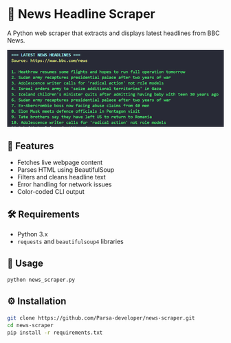# 📰 News Headline Scraper

A Python web scraper that extracts and displays latest headlines from BBC News.

![Scraper Demo](assets/main.PNG)

## 🌟 Features
- Fetches live webpage content
- Parses HTML using BeautifulSoup
- Filters and cleans headline text
- Error handling for network issues
- Color-coded CLI output

## 🛠️ Requirements
- Python 3.x
- `requests` and `beautifulsoup4` libraries

## 🚀 Usage
```bash
python news_scraper.py
```
## ⚙️ Installation
```bash
git clone https://github.com/Parsa-developer/news-scraper.git
cd news-scraper
pip install -r requirements.txt